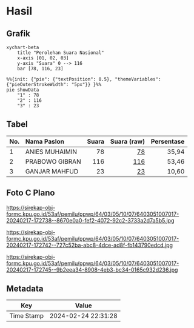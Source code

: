 # Hasil

## Grafik

```mermaid
xychart-beta
    title "Perolehan Suara Nasional"
    x-axis [01, 02, 03]
    y-axis "Suara" 0 --> 116
    bar [78, 116, 23]
```

```mermaid
%%{init: {"pie": {"textPosition": 0.5}, "themeVariables": {"pieOuterStrokeWidth": "5px"}} }%%
pie showData
    "1" : 78
    "2" : 116
    "3" : 23
```

## Tabel

| No. | Nama Paslon    | Suara | Suara (raw) | Persentase |
|:--- |:-------------- | -----:| -----------:| ----------:|
| 1   | ANIES MUHAIMIN | 78    | [78][p-1]   | 35,94      |
| 2   | PRABOWO GIBRAN | 116   | [116][p-2]  | 53,46      |
| 3   | GANJAR MAHFUD  | 23    | [23][p-3]   | 10,60      |


[p-1]: https://github.com/gigit-pemilu/pemilu-2024/blob/main/pilpres/hitung-suara/sub/64-kalimantan-timur/sub/03-berau/sub/05-tanjung-redeb/sub/1007-karang-ambun/sub/017-tps/sub/paslon-1.txt
[p-2]: https://github.com/gigit-pemilu/pemilu-2024/blob/main/pilpres/hitung-suara/sub/64-kalimantan-timur/sub/03-berau/sub/05-tanjung-redeb/sub/1007-karang-ambun/sub/017-tps/sub/paslon-2.txt
[p-3]: https://github.com/gigit-pemilu/pemilu-2024/blob/main/pilpres/hitung-suara/sub/64-kalimantan-timur/sub/03-berau/sub/05-tanjung-redeb/sub/1007-karang-ambun/sub/017-tps/sub/paslon-3.txt

## Foto C Plano

https://sirekap-obj-formc.kpu.go.id/53af/pemilu/ppwp/64/03/05/10/07/6403051007017-20240217-172738--8670e0a0-fef2-4072-92c2-3733a2d7a5b5.jpg

https://sirekap-obj-formc.kpu.go.id/53af/pemilu/ppwp/64/03/05/10/07/6403051007017-20240217-172742--727c52ba-abc8-4dce-ad8f-fb143790edcd.jpg

https://sirekap-obj-formc.kpu.go.id/53af/pemilu/ppwp/64/03/05/10/07/6403051007017-20240217-172745--9b2eea34-8908-4eb3-bc34-0165c932d236.jpg


## Metadata

| Key        | Value               |
| ---------- | ------------------- |
| Time Stamp | 2024-02-24 22:31:28 |



